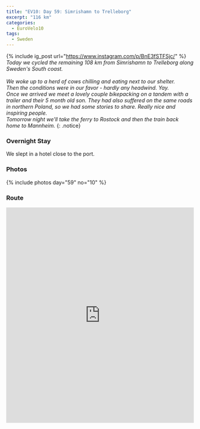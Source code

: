```yaml
---
title: "EV10: Day 59: Simrishamn to Trelleborg"
excerpt: "116 km"
categories:
  - EuroVelo10
tags:
  - Sweden
---
```

{% include ig_post url="https://www.instagram.com/p/BnE3fSTFSjc/" %}
_Today we cycled the remaining 108 km from Simrishamn to Trelleborg along Sweden's South coast.
<br><br>
We woke up to a herd of cows chilling and eating next to our shelter.
<br>
Then the conditions were in our favor - hardly any headwind. Yay.
<br>
Once we arrived we meet a lovely couple bikepacking on a tandem with a trailer and their 5 month old son. They had also suffered on the same roads in northern Poland, so we had some stories to share. Really nice and inspiring people.
<br>
Tomorrow night we'll take the ferry to Rostock and then the train back home to Mannheim._
{: .notice}

### Overnight Stay

We slept in a hotel close to the port.

### Photos

{% include photos day="59" no="10" %}

### Route

<iframe src="https://www.komoot.de/tour/44471056/embed?profile=1" width="100%" height="580" frameborder="0" scrolling="no"></iframe>
